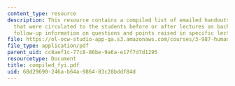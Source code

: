```yaml
---
content_type: resource
description: This resource contains a compiled list of emailed handouts and communications
  that were circulated to the students before or after lectures as background and/or
  follow-up information on questions and points raised in specific lectures.
file: https://ol-ocw-studio-app-qa.s3.amazonaws.com/courses/3-987-human-origins-and-evolution-spring-2006/68d29690246ab64a986483c28bddf84d_compiled_fyi.pdf
file_type: application/pdf
parent_uid: cc8aef1c-77c8-86be-9a6a-e17f7d7d1295
resourcetype: Document
title: compiled_fyi.pdf
uid: 68d29690-246a-b64a-9864-83c28bddf84d
---
```

